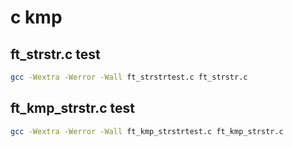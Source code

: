 # c kmp

## ft_strstr.c test

```bash
gcc -Wextra -Werror -Wall ft_strstrtest.c ft_strstr.c
```

## ft_kmp_strstr.c test

```bash
gcc -Wextra -Werror -Wall ft_kmp_strstrtest.c ft_kmp_strstr.c
```
